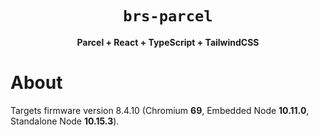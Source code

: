 <div align="center">
  <h1><code>brs-parcel</h1></code>
  <strong>Parcel + React + TypeScript + TailwindCSS</strong>
</div>

# About

Targets firmware version 8.4.10 (Chromium **69**, Embedded Node **10.11.0**, Standalone Node **10.15.3**).
